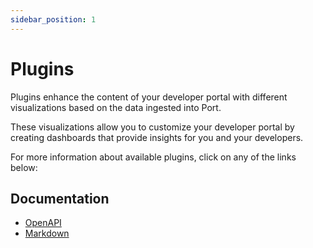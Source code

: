 ```yaml
---
sidebar_position: 1
---
```


# Plugins

Plugins enhance the content of your developer portal with different visualizations based on the data ingested into Port.

These visualizations allow you to customize your developer portal by creating dashboards that provide insights for you and your developers.

For more information about available plugins, click on any of the links below:

## Documentation

- [OpenAPI](./open-api)
- [Markdown](./markdown)
